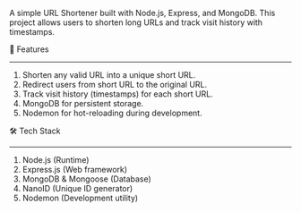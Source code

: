 A simple URL Shortener built with Node.js, Express, and MongoDB.
This project allows users to shorten long URLs and track visit history with timestamps.

🚀 Features
________________________________________________________________________________________
1. Shorten any valid URL into a unique short URL.
2. Redirect users from short URL to the original URL.
3. Track visit history (timestamps) for each short URL.
4. MongoDB for persistent storage.
5. Nodemon for hot-reloading during development.

🛠 Tech Stack
________________________________________________________________________________________
1. Node.js (Runtime)
2. Express.js (Web framework)
3. MongoDB & Mongoose (Database) 
4. NanoID (Unique ID generator)
5. Nodemon (Development utility)
